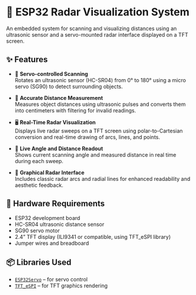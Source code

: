 # 📡 ESP32 Radar Visualization System

An embedded system for scanning and visualizing distances using an ultrasonic sensor and a servo-mounted radar interface displayed on a TFT screen.

## ✨ Features

- 🔄 **Servo-controlled Scanning**  
  Rotates an ultrasonic sensor (HC-SR04) from 0° to 180° using a micro servo (SG90) to detect surrounding objects.

- 📏 **Accurate Distance Measurement**  
  Measures object distances using ultrasonic pulses and converts them into centimeters with filtering for invalid readings.

- 🖥️ **Real-Time Radar Visualization**  
  Displays live radar sweeps on a TFT screen using polar-to-Cartesian conversion and real-time drawing of arcs, lines, and points.

- 📐 **Live Angle and Distance Readout**  
  Shows current scanning angle and measured distance in real time during each sweep.

- 🧭 **Graphical Radar Interface**  
  Includes classic radar arcs and radial lines for enhanced readability and aesthetic feedback.

## 🧰 Hardware Requirements

- ESP32 development board  
- HC-SR04 ultrasonic distance sensor  
- SG90 servo motor  
- 2.4” TFT display (ILI9341 or compatible, using TFT_eSPI library)  
- Jumper wires and breadboard

## 📦 Libraries Used

- [`ESP32Servo`](https://github.com/madhephaestus/ESP32Servo) – for servo control  
- [`TFT_eSPI`](https://github.com/Bodmer/TFT_eSPI) – for TFT graphics rendering
